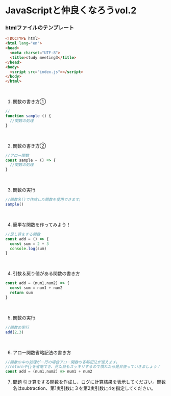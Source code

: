 # JavaScriptと仲良くなろうvol.2

### htmlファイルのテンプレート

```html
<!DOCTYPE html>
<html lang="en">
<head>
  <meta charset="UTF-8">
  <title>study meeting3</title>
</head>
<body>
  <script src="index.js"></script>
</body>
</html>
```

<br/>

1. 関数の書き方①

```javascript
//
function sample () {
  //関数の処理
}
```
<br/>

2. 関数の書き方②

```javascript
//アロー関数
const sample = () => {
  //関数の処理
}

```
<br/>

3. 関数の実行

```javascript
//関数名()で作成した関数を使用できます。
sample()
```

<br/>

4. 簡単な関数を作ってみよう！
```javascript 
//足し算をする関数
const add = () => {
  const sum = 2 + 3
  console.log(sum)
}
```
<br/>

4. 引数＆戻り値がある関数の書き方

```javascript 
const add = (num1,num2) => {
  const sum = num1 + num2
  return sum
}
```
<br/>

5. 関数の実行

```javascript 
//関数の実行
add(2,3)
```

<br/>

6. アロー関数省略記法の書き方
```javascript 
//関数の中の処理が一行の場合アロー関数の省略記法が使えます。
//returnや{}を省略でき、見た目もスッキリするので慣れたら是非使っていきましょう！
const add = (num1,num2) => num1 + num2
```

7. 問題 引き算をする関数を作成し、ログに計算結果を表示してください。関数名はsubtraction、第1実引数に３を第2実引数に4を指定してください。

